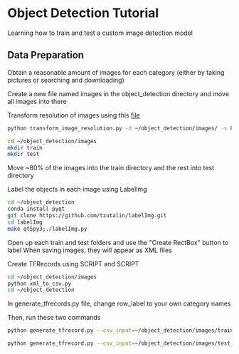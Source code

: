 # Object Detection Tutorial
Learning how to train and test a custom image detection model

## Data Preparation
Obtain a reasonable amount of images for each category
(either by taking pictures or searching and downloading)

Create a new file named images in the object_detection directory and move all images into there

Transform resolution of images using this [file](https://github.com/holyjen123/object_detection/blob/master/transform_image_resolution.py)
```bash
python transform_image_resolution.py -d ~/object_detection/images/ -s 800 600

cd ~/object_detection/images
mkdir train
mkdir test
```

Move ~80% of the images into the train directory and the rest into test directory

Label the objects in each image using LabelImg
```bash
cd ~/object_detection
conda install pyqt
git clone https://github.com/tzutalin/labelImg.git
cd labelImg
make qt5py3;./labelImg.py
```
Open up each train and test folders and use the "Create RectBox" button to label 
When saving images, they will appear as XML files

Create TFRecords using SCRIPT and SCRIPT
```bash
cd ~/object_detection/images
python xml_to_csv.py
cd ~/object_detection
```

In generate_tfrecords.py file, change row_label to your own category names

Then, run these two commands
```bash
python generate_tfrecord.py --csv_input=~/object_detection/images/train_labels.csv --image_dir=~/object_detection/images/images/train --output_path=train.record

python generate_tfrecord.py --csv_input=~/object_detection/images/test_labels.csv --image_dir=~/object_detection/images/images/test --output_path=test.record
```
